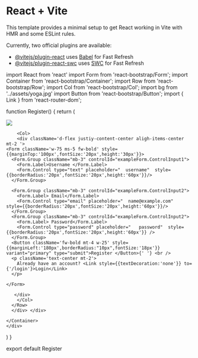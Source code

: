 # React + Vite

This template provides a minimal setup to get React working in Vite with HMR and some ESLint rules.

Currently, two official plugins are available:

- [@vitejs/plugin-react](https://github.com/vitejs/vite-plugin-react/blob/main/packages/plugin-react/README.md) uses [Babel](https://babeljs.io/) for Fast Refresh
- [@vitejs/plugin-react-swc](https://github.com/vitejs/vite-plugin-react-swc) uses [SWC](https://swc.rs/) for Fast Refresh


import React from 'react'
import Form from 'react-bootstrap/Form';
import Container from 'react-bootstrap/Container';
import Row from 'react-bootstrap/Row';
import Col from 'react-bootstrap/Col';
import bg from '../assets/yoga.jpg'
import Button from 'react-bootstrap/Button';
import { Link } from 'react-router-dom';


function Register() {
  return (
  <div className='d-flex justiy-content-center aligh-items-center '/* style={{marginTop:'100px',width:'50vw',marginLeft:'500px'}} */>
<Container><div className='d-flex justiy-content-center aligh-items-center '  style={{marginTop:'150px',width:'65vw'}} >

  <div  style={{background:"#efeff5",width:'100%'}} >
      <Row>
        <Col>
        <img src={bg} className='w-100'/>
        </Col>

        <Col>
        <div className='d-flex justiy-content-center aligh-items-center mt-2 '>
    <Form className='w-75 ms-5 fw-bold' style={{marginTop:'100px',fontSize:'20px',height:'30px'}}>
      <Form.Group className="mb-3" controlId="exampleForm.ControlInput1">
        <Form.Label>Username </Form.Label>
        <Form.Control type="text" placeholder="  username"  style={{borderRadius:'20px',fontSize:'20px',height:'60px'}}/>
      </Form.Group>

      <Form.Group className="mb-3" controlId="exampleForm.ControlInput2">
        <Form.Label> Email</Form.Label>
        <Form.Control type="email" placeholder="  name@example.com"  style={{borderRadius:'20px',fontSize:'20px',height:'60px'}}/>
      </Form.Group>
      <Form.Group className="mb-3" controlId="exampleForm.ControlInput2">
        <Form.Label> Password</Form.Label>
        <Form.Control type="password" placeholder="   password"  style={{borderRadius:'20px',fontSize:'20px',height:'60px'}} />
      </Form.Group>
      <Button className='fw-bold mt-4 w-25' style={{marginLeft:'180px',borderRadius:"10px",fontSize:'18px'}} variant="primary" type="submit">Register </Button>{' '} <br />
      <p className='text-center mt-2'>
        Already have an account? <Link style={{textDecoration:'none'}} to={'/login'}>Login</Link>
      </p>

    </Form>

       </div>
        </Col>
      </Row>
      </div> </div>

    </Container>
    </div>
  )
}

export default Register